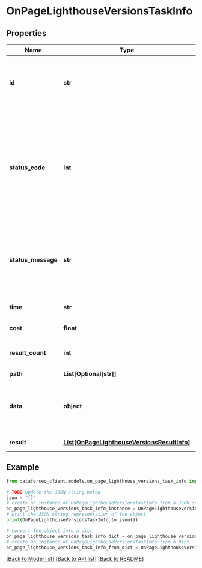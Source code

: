 # OnPageLighthouseVersionsTaskInfo


## Properties

Name | Type | Description | Notes
------------ | ------------- | ------------- | -------------
**id** | **str** | task identifier unique task identifier in our system in the UUID format | [optional] 
**status_code** | **int** | status code of the task generated by DataForSEO, can be within the following range: 10000-60000 you can find the full list of the response codes here | [optional] 
**status_message** | **str** | informational message of the task you can find the full list of general informational messages here | [optional] 
**time** | **str** | execution time, seconds | [optional] 
**cost** | **float** | total tasks cost, USD | [optional] 
**result_count** | **int** | number of elements in the result array | [optional] 
**path** | **List[Optional[str]]** | URL path | [optional] 
**data** | **object** | contains the same parameters that you specified in the POST request | [optional] 
**result** | [**List[OnPageLighthouseVersionsResultInfo]**](OnPageLighthouseVersionsResultInfo.md) | array of results | [optional] 

## Example

```python
from dataforseo_client.models.on_page_lighthouse_versions_task_info import OnPageLighthouseVersionsTaskInfo

# TODO update the JSON string below
json = "{}"
# create an instance of OnPageLighthouseVersionsTaskInfo from a JSON string
on_page_lighthouse_versions_task_info_instance = OnPageLighthouseVersionsTaskInfo.from_json(json)
# print the JSON string representation of the object
print(OnPageLighthouseVersionsTaskInfo.to_json())

# convert the object into a dict
on_page_lighthouse_versions_task_info_dict = on_page_lighthouse_versions_task_info_instance.to_dict()
# create an instance of OnPageLighthouseVersionsTaskInfo from a dict
on_page_lighthouse_versions_task_info_from_dict = OnPageLighthouseVersionsTaskInfo.from_dict(on_page_lighthouse_versions_task_info_dict)
```
[[Back to Model list]](../README.md#documentation-for-models) [[Back to API list]](../README.md#documentation-for-api-endpoints) [[Back to README]](../README.md)


